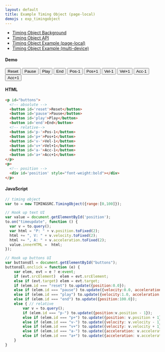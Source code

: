 ```yaml
---
layout: default
title: Example Timing Object (page-local)
demojs : exp_timingobject
---
```


- [Timing Object Background](background_timingobject.html)
- [Timing Object API](api_timingobject.html)
- [Timing Object Example (page-local)](exp_timingobject.html)
- [Timing Object Example (multi-device)](online_timingobject.html)

#### Demo

<p id="buttons">
  <!-- absolute -->
  <button id='reset'>Reset</button>
  <button id='pause'>Pause</button>
  <button id='play'>Play</button>
  <button id='end'>End</button>
  <!-- relative-->
  <button id='p-'>Pos-1</button>
  <button id='p+'>Pos+1</button>
  <button id='v-'>Vel-1</button>
  <button id='v+'>Vel+1</button>
  <button id='a-'>Acc-1</button>
  <button id='a+'>Acc+1</button>
</p>
<p>
  <!-- position -->
  <div id='position' style="font-weight:bold"></div>
</p>


#### HTML

```html
<p id="buttons">
  <!-- absolute -->
  <button id='reset'>Reset</button>
  <button id='pause'>Pause</button>
  <button id='play'>Play</button>
  <button id='end'>End</button>
  <!-- relative-->
  <button id='p-'>Pos-1</button>
  <button id='p+'>Pos+1</button>
  <button id='v-'>Vel-1</button>
  <button id='v+'>Vel+1</button>
  <button id='a-'>Acc-1</button>
  <button id='a+'>Acc+1</button>
</p>
<p>
  <!-- position -->
  <div id='position' style="font-weight:bold"></div>
</p>
```


#### JavaScript

```javascript
// timing object
var to = new TIMINGSRC.TimingObject({range:[0,100]});

// Hook up text UI
var value = document.getElementById('position');
to.on("timeupdate", function () {
  var v = to.query();
  var html = "P: " + v.position.toFixed(2);
  html += ", V: " + v.velocity.toFixed(2);
  html += ", A: " + v.acceleration.toFixed(2);
  value.innerHTML =  html; 
});

// Hook up buttons UI
var buttonsEl = document.getElementById("buttons");
buttonsEl.onclick = function (e) {
  	var elem, evt = e ? e:event;
  	if (evt.srcElement)  elem = evt.srcElement;
    else if (evt.target) elem = evt.target;
    if (elem.id === "reset") to.update({position:0.0});
    else if (elem.id === "pause") to.update({velocity:0.0, acceleration:0.0});
    else if (elem.id === "play") to.update({velocity:1.0, acceleration:0.0});
    else if (elem.id === "end") to.update({position:100.0});
    else { // relative
        var v = to.query();
        if (elem.id === "p-") to.update({position:v.position - 1});
        else if (elem.id === "p+") to.update({position: v.position + 1});
        else if (elem.id === "v-") to.update({velocity: v.velocity - 1});
        else if (elem.id === "v+") to.update({velocity: v.velocity + 1});
        else if (elem.id === "a-") to.update({acceleration: v.acceleration - 1});
        else if (elem.id === "a+") to.update({acceleration: v.acceleration + 1});
    }
}
```    
